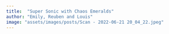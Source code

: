 ```yaml
---
title:  "Super Sonic with Chaos Emeralds"
author: "Emily, Reuben and Louis"
image: "assets/images/posts/Scan - 2022-06-21 20_04_22.jpeg"
---
```

